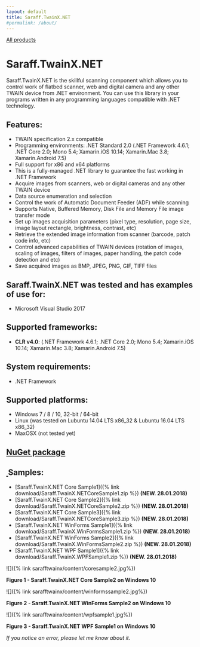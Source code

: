 ```yaml
---
layout: default
title: Saraff.TwainX.NET
#permalink: /about/
---
```

[All products](../)
# Saraff.TwainX.NET
Saraff.TwainX.NET is the skillful scanning component which allows you to control work of flatbed scanner, web and digital camera and any other TWAIN device from .NET environment. You can use this library in your programs written in any programming languages compatible with .NET technology.
## Features:
* TWAIN specification 2.x compatible
* Programming environments: .NET Standard 2.0 (.NET Framework 4.6.1; .NET Core 2.0; Mono 5.4; Xamarin.iOS 10.14; Xamarin.Mac 3.8; Xamarin.Android 7.5)
* Full support for x86 and x64 platforms
* This is a fully-managed .NET library to guarantee the fast working in .NET Framework
* Acquire images from scanners, web or digital cameras and any other TWAIN device
* Data source enumeration and selection
* Control the work of Automatic Document Feeder (ADF) while scanning
* Supports Native, Buffered Memory, Disk File and Memory File image transfer mode
* Set up images acquisition parameters (pixel type, resolution, page size, image layout rectangle, brightness, contrast, etc)
* Retrieve the extended image information from scanner (barcode, patch code info, etc)
* Control advanced capabilities of TWAIN devices (rotation of images, scaling of images, filters of images, paper handling, the patch code detection and etc)
* Save acquired images as BMP, JPEG, PNG, GIF, TIFF files
## Saraff.TwainX.NET was tested and has examples of use for:
* Microsoft Visual Studio 2017
## Supported frameworks: 
* **CLR v4.0**: (.NET Framework 4.6.1; .NET Core 2.0; Mono 5.4; Xamarin.iOS 10.14; Xamarin.Mac 3.8; Xamarin.Android 7.5)
## System requirements: 
* .NET Framework
## Supported platforms:
* Windows 7 / 8 / 10, 32-bit / 64-bit
* Linux (was tested on Lubuntu 14.04 LTS x86_32 & Lubuntu 16.04 LTS x86_32)
* MaxOSX (not tested yet)

## [NuGet package](https://www.nuget.org/packages/Saraff.TwainX.NET/)

## [&nbsp;](#samples)Samples:
* [Saraff.TwainX.NET Core Sample1]({% link download/Saraff.TwainX.NETCoreSample1.zip %}) **(NEW. 28.01.2018)**
* [Saraff.TwainX.NET Core Sample2]({% link download/Saraff.TwainX.NETCoreSample2.zip %}) **(NEW. 28.01.2018)**
* [Saraff.TwainX.NET Core Sample3]({% link download/Saraff.TwainX.NETCoreSample3.zip %}) **(NEW. 28.01.2018)**
* [Saraff.TwainX.NET WinForms Sample1]({% link download/Saraff.TwainX.WinFormsSample1.zip %}) **(NEW. 28.01.2018)**
* [Saraff.TwainX.NET WinForms Sample2]({% link download/Saraff.TwainX.WinFormsSample2.zip %}) **(NEW. 28.01.2018)**
* [Saraff.TwainX.NET WPF Sample1]({% link download/Saraff.TwainX.WPFSample1.zip %}) **(NEW. 28.01.2018)**

![]({% link sarafftwainx/content/coresample2.jpg%})

**Figure 1 - Saraff.TwainX.NET Core Sample2 on Windows 10**

![]({% link sarafftwainx/content/winformssample2.jpg%})

**Figure 2 - Saraff.TwainX.NET WinForms Sample2 on Windows 10**

![]({% link sarafftwainx/content/wpfsample1.jpg%})

**Figure 3 - Saraff.TwainX.NET WPF Sample1 on Windows 10**


_If you notice an error, please let me know about it._
